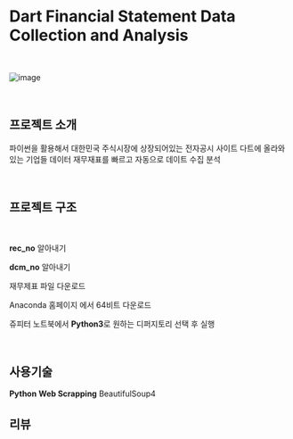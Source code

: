 # Dart Financial Statement Data Collection and Analysis

<br/>

![image](https://user-images.githubusercontent.com/57824945/135450250-95a74ec9-e814-4632-803c-54fb3b449632.png)

<br/>

## 프로젝트 소개

파이썬을 활용해서 대한민국 주식시장에 상장되어있는 전자공시 사이트 다트에 올라와있는 기업들 데이터 재무재표를 빠르고 자동으로 데이트 수집 분석


<br/>


## 프로젝트 구조

<br/>

**rec_no** 알아내기   

**dcm_no** 알아내기

재무제표 파일 다운로드

Anaconda 홈페이지 에서 64비트 다운로드


쥬피터 노트북에서 **Python3**로 원하는 디퍼지토리 선택 후 실행

<br/>


## 사용기술

**Python**
**Web Scrapping**
BeautifulSoup4



## 리뷰
